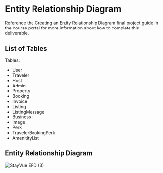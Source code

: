 # Entity Relationship Diagram

Reference the Creating an Entity Relationship Diagram final project guide in the course portal for more information about how to complete this deliverable.

## List of Tables

Tables:
- User
- Traveler
- Host
- Admin
- Property
- Booking
- Invoice
- Listing
- ListingMessage
- Business
- Image
- Perk
- TravelerBookingPerk
- AmenitityList

## Entity Relationship Diagram

![StayVue ERD (3)](https://github.com/itsgivingchaotica/stayvue/assets/91578619/29ff9f22-bfba-4bae-98ba-358e476a0f48)

